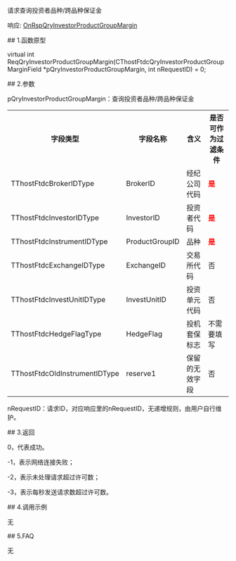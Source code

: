 <p>请求查询投资者品种/跨品种保证金</p>
<p>响应: <a href="../../CTHOSTFTDCTRADERAPI/ONRSPQRYINVESTORPRODUCTGROUPMARGIN/">OnRspQryInvestorProductGroupMargin</a></p>
<span class="anchor" id="4f615407-ba82-43e8-86bc-afd125980e7b"></span>
## 1.函数原型
<p>virtual int ReqQryInvestorProductGroupMargin(CThostFtdcQryInvestorProductGroupMarginField *pQryInvestorProductGroupMargin, int nRequestID) = 0;</p>
<span class="anchor" id="694a65e2-f54b-4270-9432-314c6a1b95f5"></span>
## 2.参数
<p>pQryInvestorProductGroupMargin：查询投资者品种/跨品种保证金</p>
<table><tr><th style="TEXT-ALIGN: center;">字段类型</th><th style="TEXT-ALIGN: center;">字段名称</th><th style="TEXT-ALIGN: center;">含义</th><th style="TEXT-ALIGN: center;">是否可作为过滤条件</th></tr><tr><td style="TEXT-ALIGN: left;">TThostFtdcBrokerIDType</td>
<td style="TEXT-ALIGN: left;">BrokerID</td>
<td style="TEXT-ALIGN: left;">经纪公司代码</td>
<td style="TEXT-ALIGN: left;"><strong><font color="#FF0000">是</font></strong></td>
</tr>
<tr><td style="TEXT-ALIGN: left;">TThostFtdcInvestorIDType</td>
<td style="TEXT-ALIGN: left;">InvestorID</td>
<td style="TEXT-ALIGN: left;">投资者代码</td>
<td style="TEXT-ALIGN: left;"><strong><font color="#FF0000">是</font></strong></td>
</tr>
<tr><td style="TEXT-ALIGN: left;">TThostFtdcInstrumentIDType</td>
<td style="TEXT-ALIGN: left;">ProductGroupID</td>
<td style="TEXT-ALIGN: left;">品种</td>
<td style="TEXT-ALIGN: left;"><strong><font color="#FF0000">是</font></strong></td>
</tr>
<tr><td style="TEXT-ALIGN: left;">TThostFtdcExchangeIDType</td>
<td style="TEXT-ALIGN: left;">ExchangeID</td>
<td style="TEXT-ALIGN: left;">交易所代码</td>
<td style="TEXT-ALIGN: left;">否</td>
</tr>
<tr><td style="TEXT-ALIGN: left;">TThostFtdcInvestUnitIDType</td>
<td style="TEXT-ALIGN: left;">InvestUnitID</td>
<td style="TEXT-ALIGN: left;">投资单元代码</td>
<td style="TEXT-ALIGN: left;">否</td>
</tr>
<tr><td style="TEXT-ALIGN: left;">TThostFtdcHedgeFlagType</td>
<td style="TEXT-ALIGN: left;">HedgeFlag</td>
<td style="TEXT-ALIGN: left;">投机套保标志</td>
<td style="TEXT-ALIGN: left;">不需要填写</td>
</tr>
<tr><td style="TEXT-ALIGN: left;">TThostFtdcOldInstrumentIDType</td>
<td style="TEXT-ALIGN: left;">reserve1</td>
<td style="TEXT-ALIGN: left;">保留的无效字段</td>
<td style="TEXT-ALIGN: left;">否</td>
</tr>
</table>
<p>nRequestID：请求ID，对应响应里的nRequestID，无递增规则，由用户自行维护。</p>
<span class="anchor" id="5d349ad6-f6d3-428e-ba5c-ab157dab7634"></span>
## 3.返回
<p>0，代表成功。</p>
<p>-1，表示网络连接失败；</p>
<p>-2，表示未处理请求超过许可数；</p>
<p>-3，表示每秒发送请求数超过许可数。</p>
<span class="anchor" id="37f9706b-c19f-458c-ba33-f5c280529d38"></span>
## 4.调用示例
<p>无</p>
<span class="anchor" id="269c4a6e-18c5-4d54-88d3-fa609be55426"></span>
## 5.FAQ
<p>无</p>

